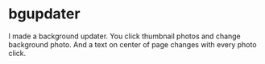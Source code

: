 # bgupdater
I made a background updater. You click thumbnail photos and change background photo. And a text on center of page changes with every photo click.
